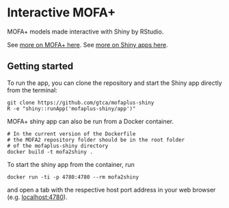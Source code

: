 # Interactive MOFA+

MOFA+ models made interactive with Shiny by RStudio.

See [more on MOFA+ here](https://github.com/biofam/MOFA2/). See [more on Shiny apps here](http://shiny.rstudio.com/tutorial/).

## Getting started

To run the app, you can clone the repository and start the Shiny app directly from the terminal:

```
git clone https://github.com/gtca/mofaplus-shiny
R -e "shiny::runApp('mofaplus-shiny/app')"
```

MOFA+ shiny app can also be run from a Docker container. 

```
# In the current version of the Dockerfile
# the MOFA2 repository folder should be in the root folder
# of the mofaplus-shiny directory
docker build -t mofa2shiny .
```

To start the shiny app from the container, run

```
docker run -ti -p 4780:4780 --rm mofa2shiny 
```

and open a tab with the respective host port address in your web browser (e.g. [localhost:4780](localhost:4780/#)).

